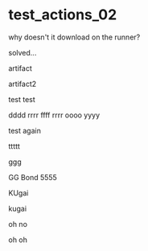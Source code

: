 # test_actions_02

why doesn't it download on the runner?

solved...

artifact

artifact2

test
test

dddd
rrrr
ffff
rrrr
oooo
yyyy

test again

ttttt

ggg

GG Bond
5555

KUgai

kugai

oh no

oh oh
